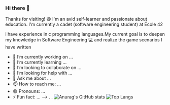 ### Hi there 👋

Thanks for visiting! 😄
I'm an avid self-learner and passionate about education. I'm currently a cadet (software engineering student) at École 42

i have experience in c programming languages.My current goal is to deepen my 
knowledge in Software Engineering 💻 and realize the game scenarios I have written

- 🔭 I’m currently working on ...
- 🌱 I’m currently learning ...
- 👯 I’m looking to collaborate on ...
- 🤔 I’m looking for help with ...
- 💬 Ask me about ...
- 📫 How to reach me: ...
- 😄 Pronouns: ...
- ⚡ Fun fact: ...
-->
.
.
![Anurag's GitHub stats](https://github-readme-stats.vercel.app/api?username=furkankrmz&show_icons=true&theme=radical) 
![Top Langs](https://github-readme-stats.vercel.app/api/top-langs/?username=furkankrmz&layout)



 
